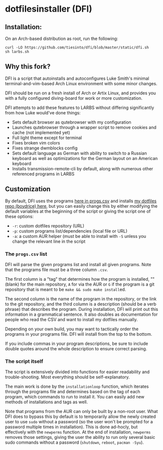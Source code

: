 # dotfilesinstaller (DFI)

## Installation:

On an Arch-based distribution as root, run the following:

```
curl -LO https://github.com/tiesinto/dfi/blob/master/static/dfi.sh
sh larbs.sh
```

## Why this fork?

DFI is a script that autoinstalls and autoconfigures Luke Smith's minimal
terminal-and-vim-based Arch Linux environment with some minor changes.

DFI should be run on a fresh install of Arch or Artix Linux, and provides you
with a fully configured diving-board for work or more customization.

DFI attempts to add these features to LARBS without differing significantly
from how Luke would've done things:

- Sets default browser as qutebrowser with my configuration
- Launches qutebrowser through a wrapper script to remove cookies and cache
  (not implemented yet)   
- Full light theme except for terminal
- Fixes broken vim colors
- Fixes strange dwmblocks config
- Sets default language as German with ability to switch to a Russian
  keyboard as well as optimizations for the German layout on an
  American keyboard
- Installs transmission-remote-cli by default, along with numerous other
  referenced programs in LARBS

## Customization

By default, DFI uses the programs [here in progs.csv](static/progs.csv) and installs
[my dotfiles repo (boydrice) here](https://github.com/tiesinto/boydrice),
but you can easily change this by either modifying the default variables at the
beginning of the script or giving the script one of these options:

- `-r`: custom dotfiles repository (URL)
- `-p`: custom programs list/dependencies (local file or URL)
- `-a`: a custom AUR helper (must be able to install with `-S` unless you
  change the relevant line in the script

### The `progs.csv` list

DFI will parse the given programs list and install all given programs. Note
that the programs file must be a three column `.csv`.

The first column is a "tag" that determines how the program is installed, ""
(blank) for the main repository, `A` for via the AUR or `G` if the program is a
git repository that is meant to be `make && sudo make install`ed.

The second column is the name of the program in the repository, or the link to
the git repository, and the third column is a description (should be a verb
phrase) that describes the program. During installation, DFI will print out
this information in a grammatical sentence. It also doubles as documentation
for people who read the CSV and want to install my dotfiles manually.

Depending on your own build, you may want to tactically order the programs in
your programs file. DFI will install from the top to the bottom.

If you include commas in your program descriptions, be sure to include double
quotes around the whole description to ensure correct parsing.

### The script itself

The script is extensively divided into functions for easier readability and
trouble-shooting. Most everything should be self-explanatory.

The main work is done by the `installationloop` function, which iterates
through the programs file and determines based on the tag of each program,
which commands to run to install it. You can easily add new methods of
installations and tags as well.

Note that programs from the AUR can only be built by a non-root user. What
DFI does to bypass this by default is to temporarily allow the newly created
user to use `sudo` without a password (so the user won't be prompted for a
password multiple times in installation). This is done ad-hocly, but
effectively with the `newperms` function. At the end of installation,
`newperms` removes those settings, giving the user the ability to run only
several basic sudo commands without a password (`shutdown`, `reboot`,
`pacman -Syu`).
